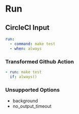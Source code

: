 # Run

## CircleCI Input

```yaml
run:
  - command: make test
  - when: always
```

### Transformed Github Action

```yaml
- run: make test
  if: always()
```

### Unsupported Options

- background
- no_output_timeout
